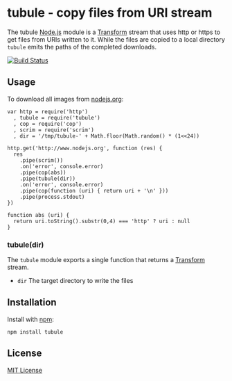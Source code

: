 # tubule - copy files from URI stream

The tubule [Node.js](http://nodejs.org/) module is a [Transform](http://nodejs.org/api/stream.html#stream_class_stream_transform) stream that uses http or https to get files from URIs written to it. While the files are copied to a local directory `tubule` emits the paths of the completed downloads.

[![Build Status](https://secure.travis-ci.org/michaelnisi/tubule.png?branch=master)](https://travis-ci.org/michaelnisi/tubule)

## Usage

To download all images from [nodejs.org](http://nodejs.org'):
    
    var http = require('http')
      , tubule = require('tubule')
      , cop = require('cop')
      , scrim = require('scrim')
      , dir = '/tmp/tubule-' + Math.floor(Math.random() * (1<<24))

    http.get('http://www.nodejs.org', function (res) {
      res
        .pipe(scrim())
        .on('error', console.error)
        .pipe(cop(abs))
        .pipe(tubule(dir))
        .on('error', console.error)
        .pipe(cop(function (uri) { return uri + '\n' }))
        .pipe(process.stdout)
    })
    
    function abs (uri) {
      return uri.toString().substr(0,4) === 'http' ? uri : null
    }

### tubule(dir)

The `tubule` module exports a single function that returns a [Transform](http://nodejs.org/api/stream.html#stream_class_stream_transform) stream.

- `dir` The target directory to write the files

## Installation

Install with [npm](https://npmjs.org):

    npm install tubule

## License

[MIT License](https://raw.github.com/michaelnisi/tubule/master/LICENSE)
